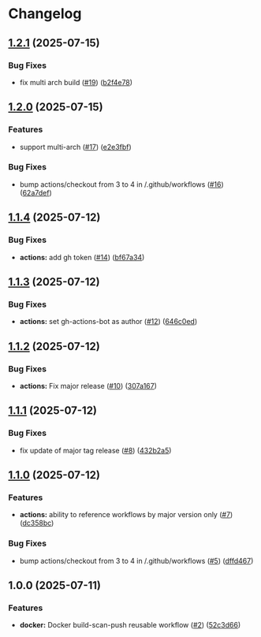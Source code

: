 # Changelog

## [1.2.1](https://github.com/angelvargass/reusable-workflows/compare/v1.2.0...v1.2.1) (2025-07-15)


### Bug Fixes

* fix multi arch build ([#19](https://github.com/angelvargass/reusable-workflows/issues/19)) ([b2f4e78](https://github.com/angelvargass/reusable-workflows/commit/b2f4e78b7a0cf11ed6a2e770baf60178a013b465))

## [1.2.0](https://github.com/angelvargass/reusable-workflows/compare/v1.1.4...v1.2.0) (2025-07-15)


### Features

* support multi-arch ([#17](https://github.com/angelvargass/reusable-workflows/issues/17)) ([e2e3fbf](https://github.com/angelvargass/reusable-workflows/commit/e2e3fbff7a579e2d6c5f00fd29bd11c0ce390fb0))


### Bug Fixes

* bump actions/checkout from 3 to 4 in /.github/workflows ([#16](https://github.com/angelvargass/reusable-workflows/issues/16)) ([62a7def](https://github.com/angelvargass/reusable-workflows/commit/62a7defe9843ce806946bd1fcd13dc5d2739f0dc))

## [1.1.4](https://github.com/angelvargass/reusable-workflows/compare/v1.1.3...v1.1.4) (2025-07-12)


### Bug Fixes

* **actions:** add gh token ([#14](https://github.com/angelvargass/reusable-workflows/issues/14)) ([bf67a34](https://github.com/angelvargass/reusable-workflows/commit/bf67a349e796d1d5720d4894dcf5ee02760b86f0))

## [1.1.3](https://github.com/angelvargass/reusable-workflows/compare/v1.1.2...v1.1.3) (2025-07-12)


### Bug Fixes

* **actions:** set gh-actions-bot as author ([#12](https://github.com/angelvargass/reusable-workflows/issues/12)) ([646c0ed](https://github.com/angelvargass/reusable-workflows/commit/646c0ed4d953322738c97b687e6412a63861fda3))

## [1.1.2](https://github.com/angelvargass/reusable-workflows/compare/v1.1.1...v1.1.2) (2025-07-12)


### Bug Fixes

* **actions:** Fix major release ([#10](https://github.com/angelvargass/reusable-workflows/issues/10)) ([307a167](https://github.com/angelvargass/reusable-workflows/commit/307a1672c303a23a8bf0b13338d84987eb9753c9))

## [1.1.1](https://github.com/angelvargass/reusable-workflows/compare/v1.1.0...v1.1.1) (2025-07-12)


### Bug Fixes

* fix update of major tag release ([#8](https://github.com/angelvargass/reusable-workflows/issues/8)) ([432b2a5](https://github.com/angelvargass/reusable-workflows/commit/432b2a58149973a07851c9631221397221bf6e24))

## [1.1.0](https://github.com/angelvargass/reusable-workflows/compare/v1.0.0...v1.1.0) (2025-07-12)


### Features

* **actions:** ability to reference workflows by major version only ([#7](https://github.com/angelvargass/reusable-workflows/issues/7)) ([dc358bc](https://github.com/angelvargass/reusable-workflows/commit/dc358bc80e537573710bd572a21dd55c4835726f))


### Bug Fixes

* bump actions/checkout from 3 to 4 in /.github/workflows ([#5](https://github.com/angelvargass/reusable-workflows/issues/5)) ([dffd467](https://github.com/angelvargass/reusable-workflows/commit/dffd467a32d4acb38c4794d93ec055e4d5f62a47))

## 1.0.0 (2025-07-11)


### Features

* **docker:** Docker build-scan-push reusable workflow ([#2](https://github.com/angelvargass/reusable-workflows/issues/2)) ([52c3d66](https://github.com/angelvargass/reusable-workflows/commit/52c3d66ac2ac16cff209af57f2e779cbf8914539))
